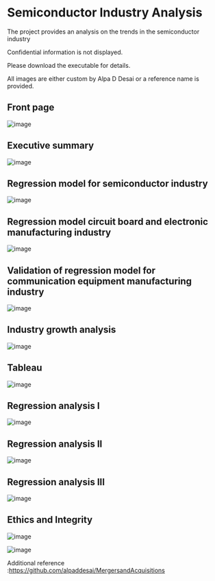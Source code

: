 # Semiconductor Industry Analysis

The project provides an analysis on the trends in the semiconductor industry

Confidential information is not displayed.

Please download the executable for details.

All images are either custom by Alpa D Desai or a reference name is provided.

## Front page
![image](image.png)

## Executive summary
![image](image1.png)

## Regression model for semiconductor industry
![image](image2.png)

## Regression model circuit board and electronic manufacturing industry
![image](image3.png)

## Validation of regression model for communication equipment manufacturing industry
![image](image4.png)

## Industry growth analysis
![image](image5.png)

## Tableau
![image](image6.png)

## Regression analysis I
![image](image7.png)

## Regression analysis II
![image](image8.png)

## Regression analysis III
![image](image9.png)

## Ethics and Integrity
![image](EthicsandExcellence.png)

![image](USCopyrightCertificate.png)

Additional reference :https://github.com/alpaddesai/MergersandAcquisitions
